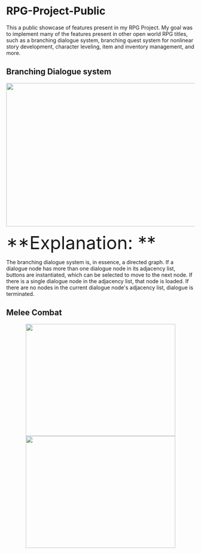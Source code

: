 # RPG-Project-Public
This a public showcase of features present in my RPG Project. My goal was to implement many of the features present in other open world RPG titles, such as a branching dialogue system, branching quest system for nonlinear story development, character leveling, item and inventory management, and more.


## Branching Dialogue system

<div align="center">
<img src="https://github.com/Sterberino/RPG-Project-Public/blob/main/compressed%20showcase%20gifs/branching%20dialogue.gif" width="512" height="384">
</div>

<font size="30"> **Explanation: ** </font>

The branching dialogue system is, in essence, a directed graph. If a dialogue node has more than one dialogue node in its adjacency list, buttons are instantiated, which can be selected to move to the next node. If there is a single dialogue node in the adjacency list, that node is loaded. If there are no nodes in the current dialogue node's adjacency list, dialogue is terminated.


## Melee Combat

<div align="center">
<p float="center">
   <img src="https://github.com/Sterberino/RPG-Project-Public/blob/main/compressed%20showcase%20gifs/melee%20punching%20compressed.gif" width="400" height="300" />
  <img src="https://github.com/Sterberino/RPG-Project-Public/blob/main/compressed%20showcase%20gifs/melee%20bat%20compressed.gif" width="400" height="300" />
</p>
</div>
 
